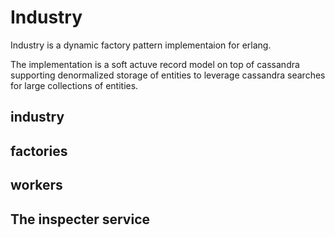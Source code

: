 # Industry

Industry is a dynamic factory pattern implementaion for erlang.

The implementation is a soft actuve record model on top of cassandra
supporting denormalized storage of entities to leverage cassandra
searches for large collections of entities.


## industry

## factories

## workers


## The inspecter service